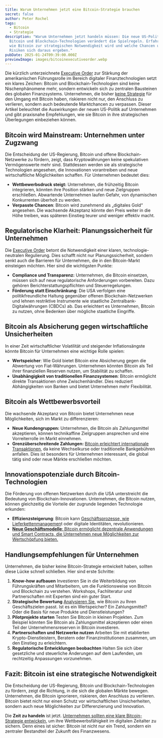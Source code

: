 ```yaml
---
title: Warum Unternehmen jetzt eine Bitcoin-Strategie brauchen
secret: false
author: Peter Rochel
tags:
  - Bitcoin
  - Strategie
description: "Warum Unternehmen jetzt handeln müssen: Die neue US-Politik zu
  Bitcoin und Blockchain-Technologien verändert die Spielregeln. Erfahren Sie,
  wie Bitcoin zur strategischen Notwendigkeit wird und welche Chancen und
  Risiken sich daraus ergeben."
pubDate: 2025-01-24T09:39:00.000Z
previewImage: images/bitcoinexecutiveorder.webp
---
```

Die kürzlich unterzeichnete [Executive Order](https://www.whitehouse.gov/presidential-actions/2025/01/strengthening-american-leadership-in-digital-financial-technology/) zur Stärkung der amerikanischen Führungsrolle im Bereich digitaler Finanztechnologien setzt ein klares Zeichen: Bitcoin und Blockchain-Technologien sind keine Nischenphänomene mehr, sondern entwickeln sich zu zentralen Bausteinen des globalen Finanzsystems. Unternehmen, die bisher [keine Strategie](https://utxo.solutions/leistungen/bitcoin-business-assesment) für den Umgang mit Bitcoin haben, riskieren nicht nur, den Anschluss zu verlieren, sondern auch bedeutende Marktchancen zu verpassen. Dieser Artikel beleuchtet die Auswirkungen der neuen US-Politik auf Unternehmen und gibt praxisnahe Empfehlungen, wie sie Bitcoin in ihre strategischen Überlegungen einbeziehen können.

## Bitcoin wird Mainstream: Unternehmen unter Zugzwang

Die Entscheidung der US-Regierung, Bitcoin und offene Blockchain-Netzwerke zu fördern, zeigt, dass Kryptowährungen keine spekulativen Vermögenswerte mehr sind. Stattdessen werden sie als strategische Technologien angesehen, die Innovationen vorantreiben und neue wirtschaftliche Möglichkeiten schaffen. Für Unternehmen bedeutet dies:

* **Wettbewerbsdruck steigt:** Unternehmen, die frühzeitig Bitcoin integrieren, könnten ihre Position stärken und neue Zielgruppen erschließen. Abwartende Unternehmen laufen Gefahr, von dynamischen Konkurrenten überholt zu werden.
* **Verpasste Chancen**: Bitcoin wird zunehmend als „digitales Gold“ angesehen. Die wachsende Akzeptanz könnte den Preis weiter in die Höhe treiben, was späteren Einstieg teurer und weniger effektiv macht.

## Regulatorische Klarheit: Planungssicherheit für Unternehmen

Die [Executive Order](https://www.whitehouse.gov/presidential-actions/2025/01/strengthening-american-leadership-in-digital-financial-technology/) betont die Notwendigkeit einer klaren, technologie-neutralen Regulierung. Dies schafft nicht nur Planungssicherheit, sondern senkt auch die Barrieren für Unternehmen, die in den Bitcoin-Markt einsteigen möchten. Hier sind die wichtigsten Punkte:

* **Compliance und Transparenz:** Unternehmen, die Bitcoin einsetzen, müssen sich auf neue regulatorische Anforderungen vorbereiten. Dazu gehören Berichterstattungspflichten und Steuerregelungen.
* **Förderung statt Einschränkung**: Die USA verfolgen eine politikfreundliche Haltung gegenüber offenen Blockchain-Netzwerken und lehnen restriktive Instrumente wie staatliche Zentralbank-Digitalwährungen (CBDCs) ab. Das erleichtert es Unternehmen, Bitcoin zu nutzen, ohne Bedenken über mögliche staatliche Eingriffe.

## Bitcoin als Absicherung gegen wirtschaftliche Unsicherheiten

In einer Zeit wirtschaftlicher Volatilität und steigender Inflationsängste könnte Bitcoin für Unternehmen eine wichtige Rolle spielen:

* **Wertspeicher**: Wie Gold bietet Bitcoin eine Absicherung gegen die Abwertung von Fiat-Währungen. Unternehmen könnten Bitcoin als Teil ihrer finanziellen Reserven nutzen, um Stabilität zu schaffen.
* **Unabhängigkeit von traditionellen Finanzsystemen**: Bitcoin ermöglicht direkte Transaktionen ohne Zwischenhändler. Dies reduziert Abhängigkeiten von Banken und bietet Unternehmen mehr Flexibilität.

## Bitcoin als Wettbewerbsvorteil

Die wachsende Akzeptanz von Bitcoin bietet Unternehmen neue Möglichkeiten, sich im Markt zu differenzieren:

* **Neue Kundengruppen:** Unternehmen, die Bitcoin als Zahlungsmittel akzeptieren, können technikaffine Zielgruppen ansprechen und eine Vorreiterrolle im Markt einnehmen.
* **Grenzüberschreitende Zahlungen:** [Bitcoin erleichtert internationale Transaktionen](https://oberwasser-consulting.de/business-model-hacking-mit-bitcoin-impact/), da keine Wechselkurse oder traditionelle Bankgebühren anfallen. Dies ist besonders für Unternehmen interessant, die global tätig sind oder neue Märkte erschließen möchten.

## Innovationspotenziale durch Bitcoin-Technologien

Die Förderung von offenen Netzwerken durch die USA unterstreicht die Bedeutung von Blockchain-Innovationen. Unternehmen, die Bitcoin nutzen, können gleichzeitig die Vorteile der zugrunde liegenden Technologie erkunden:

* **Effizienzsteigerung**: Bitcoin kann [Geschäftsprozesse, wie Lieferkettenmanagemen](https://oberwasser-consulting.de/podcast045/)t oder digitale Identitäten, revolutionieren.
* [**Neue Geschäftsmodelle**: Bitcoin ermöglicht dezentrale Anwendungen und Smart Contracts, die Unternehmen neue Möglichkeiten zur Wertschöpfung bieten.](https://utxo.solutions/thema/bitcoin)

## Handlungsempfehlungen für Unternehmen

Unternehmen, die bisher keine Bitcoin-Strategie entwickelt haben, sollten diese Lücke schnell schließen. Hier sind erste Schritte:

1. **Know-how aufbauen** Investieren Sie in die Weiterbildung von Führungskräften und Mitarbeitern, um die Funktionsweise von Bitcoin und Blockchain zu verstehen. Workshops, Fachliteratur und Partnerschaften mit Experten sind ein guter Start.
2. **Strategische Bewertung** [Analysieren Sie](https://utxo.solutions/leistungen/bitcoin-business-assesment), wie Bitcoin zu Ihren Geschäftszielen passt. Ist es ein Wertspeicher? Ein Zahlungsmittel? Oder die Basis für neue Produkte und Dienstleistungen?
3. **Pilotprojekte starten** Testen Sie Bitcoin in kleinen Projekten. Zum Beispiel könnten Sie Bitcoin als Zahlungsmittel akzeptieren oder einen Teil der Unternehmensreserven in Bitcoin investieren.
4. **Partnerschaften und Netzwerke nutzen** Arbeiten Sie mit etablierten Krypto-Dienstleistern, Beratern oder Finanzinstitutionen zusammen, um den Einstieg zu erleichtern.
5. **Regulatorische Entwicklungen beobachten** Halten Sie sich über gesetzliche und steuerliche Änderungen auf dem Laufenden, um rechtzeitig Anpassungen vorzunehmen.

## Fazit: Bitcoin ist eine strategische Notwendigkeit

Die Entscheidung der US-Regierung, Bitcoin und Blockchain-Technologien zu fördern, zeigt die Richtung, in die sich die globalen Märkte bewegen. Unternehmen, die Bitcoin ignorieren, riskieren, den Anschluss zu verlieren. Bitcoin bietet nicht nur einen Schutz vor wirtschaftlichen Unsicherheiten, sondern auch neue Möglichkeiten zur Differenzierung und Innovation.

Die **Zeit zu handeln** ist jetzt. [Unternehmen sollten eine klare Bitcoin-Strategie entwickeln](https://utxo.solutions/leistungen/bitcoin-business-assesment), um ihre Wettbewerbsfähigkeit im digitalen Zeitalter zu sichern. Denn eines ist sicher: Bitcoin ist nicht nur ein Trend, sondern ein zentraler Bestandteil der Zukunft des Finanzwesens.
